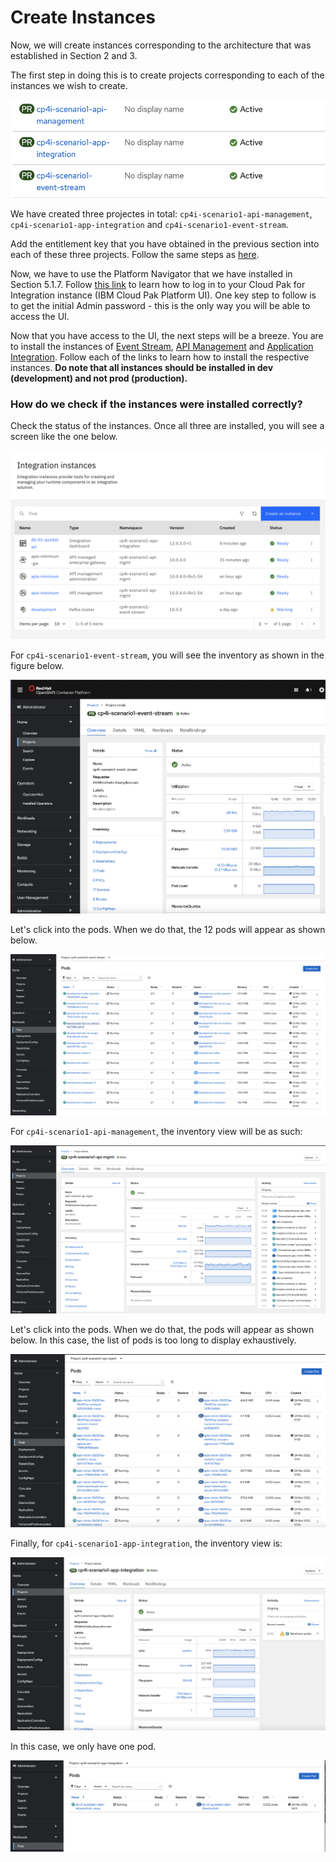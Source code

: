 # Create Instances

Now, we will create instances corresponding to the architecture that was established in Section 2 and 3. 

The first step in doing this is to create projects corresponding to each of the instances we wish to create. 

![projects](newprojects.png)

We have created three projectes in total: `cp4i-scenario1-api-management`, `cp4i-scenario1-app-integration` and `cp4i-scenario1-event-stream`. 

Add the entitlement key that you have obtained in the previous section into each of these three projects. Follow the same steps as [here](https://github.ibm.com/ASEANZK-CP4I-Practicum/scenario1/blob/main/config/Topic5.md#515-add-entitlement-keys).  

Now, we have to use the Platform Navigator that we have installed in Section 5.1.7. Follow [this link](https://www.ibm.com/docs/en/cloud-paks/cp-integration/2021.4?topic=installing-deploying-cloud-pak-integration-using-openshift-console#deployment-using-the-openshift-web-console/logging-in) to learn how to log in to your Cloud Pak for Integration instance (IBM Cloud Pak Platform UI). One key step to follow is to get the initial Admin password - this is the only way you will be able to access the UI. 

Now that you have access to the UI, the next steps will be a breeze. You are to install the instances of [Event Stream](https://www.ibm.com/docs/en/cloud-paks/cp-integration/2021.4?topic=capabilities-event-streams-deployment), [API Management](https://www.ibm.com/docs/en/cloud-paks/cp-integration/2021.4?topic=capabilities-api-management-deployment) and [Application Integration](https://www.ibm.com/docs/en/cloud-paks/cp-integration/2021.4?topic=capabilities-application-integration-dashboard-deployment). Follow each of the links to learn how to install the respective instances. **Do note that all instances should be installed in dev (development) and not prod (production).**

### How do we check if the instances were installed correctly? 

Check the status of the instances. Once all three are installed, you will see a screen like the one below.


![success](success.png)

For `cp4i-scenario1-event-stream`, you will see the inventory as shown in the figure below. 

![eventstreams](eventstreams.png)

Let's click into the pods. When we do that, the 12 pods will appear as shown below.

![pods](eventsteams-pods.png)

For `cp4i-scenario1-api-management`, the inventory view will be as such:

![apimgmt](apimgmt.png)

Let's click into the pods. When we do that, the pods will appear as shown below. In this case, the list of pods is too long to display exhaustively.

![apimgmt](apimgmt-pods.png)

Finally, for `cp4i-scenario1-app-integration`, the inventory view is:

![appint](appintegration.png)

In this case, we only have one pod.

![appint](appintegration-pods.png) 



